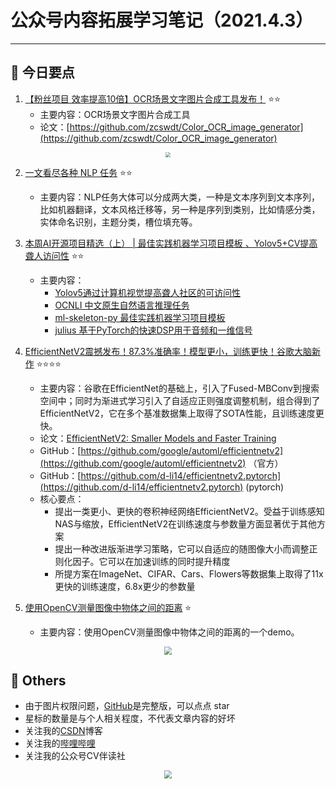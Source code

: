 # 公众号内容拓展学习笔记（2021.4.3）

------



## :paperclip:  今日要点

1. [【粉丝项目 效率提高10倍】OCR场景文字图片合成工具发布！](https://mp.weixin.qq.com/s/mrY9wLA8cQ2bkBLCutZ4CQ)         :star::star:
   - 主要内容：OCR场景文字图片合成工具
   - 论文：[https://github.com/zcswdt/Color_OCR_image_generator](https://github.com/zcswdt/Color_OCR_image_generator)

<div align=center><img src="https://mmbiz.qpic.cn/mmbiz_png/ahib6Gb4ZWs5pr7xx14iaO7Ib17vbGcUBYMfLAMygenO8iaQI6rOYBTzh0D3PwWcT46NfLthzcMNUZqzGCbAvohOQ/640?wx_fmt=png&tp=webp&wxfrom=5&wx_lazy=1&wx_co=1" style='zoom:50%'>
</div>


2. [一文看尽各种 NLP 任务](https://mp.weixin.qq.com/s/C9TzniWmEMd3guABhS3eAQ)       :star::star:
   - 主要内容：NLP任务大体可以分成两大类，一种是文本序列到文本序列，比如机器翻译，文本风格迁移等，另一种是序列到类别，比如情感分类，实体命名识别，主题分类，槽位填充等。


3. [本周AI开源项目精选（上） | 最佳实践机器学习项目模板 、Yolov5+CV提高聋人访问性](https://mp.weixin.qq.com/s/KjhxaKNDxqggqGmRyo78ZA)        :star::star:
   - 主要内容：
     - [Yolov5通过计算机视觉提高聋人社区的可访问性]()
     - [OCNLI 中文原生自然语言推理任务](https://github.com/CLUEbenchmark/OCNLI)
     - [ml-skeleton-py 最佳实践机器学习项目模板](https://github.com/datarootsio/ml-skeleton-py)
     - [julius 基于PyTorch的快速DSP用于音频和一维信号](https://github.com/adefossez/julius)


4. [EfficientNetV2震撼发布！87.3%准确率！模型更小，训练更快！谷歌大脑新作](https://mp.weixin.qq.com/s/7m6NUgGuME0tC7ozG4UYHA)       :star::star::star::star:
   - 主要内容：谷歌在EfficientNet的基础上，引入了Fused-MBConv到搜索空间中；同时为渐进式学习引入了自适应正则强度调整机制，组合得到了EfficientNetV2，它在多个基准数据集上取得了SOTA性能，且训练速度更快。
   - 论文：[EfficientNetV2: Smaller Models and Faster Training]( https://arxiv.org/abs/2104.00298)
   - GitHub：[https://github.com/google/automl/efficientnetv2](https://github.com/google/automl/efficientnetv2)  （官方）
   - GitHub：[https://github.com/d-li14/efficientnetv2.pytorch](https://github.com/d-li14/efficientnetv2.pytorch)    (pytorch)
   - 核心要点：
     - 提出一类更小、更快的卷积神经网络EfficientNetV2。受益于训练感知NAS与缩放，EfficientNetV2在训练速度与参数量方面显著优于其他方案
     - 提出一种改进版渐进学习策略，它可以自适应的随图像大小而调整正则化因子。它可以在加速训练的同时提升精度
     - 所提方案在ImageNet、CIFAR、Cars、Flowers等数据集上取得了11x更快的训练速度，6.8x更少的参数量
5. [使用OpenCV测量图像中物体之间的距离](https://mp.weixin.qq.com/s/NtOv0HMTpv0DHVlk12IhDg)        :star:
   - 主要内容：使用OpenCV测量图像中物体之间的距离的一个demo。

<div align=center><img src="https://mmbiz.qpic.cn/mmbiz_gif/mplrUUSM6QQzF10F7RQBnmajdia0aA5nXY6W7RiaE3GoWUaeN3ms837LSWvicc9lNjVzUtSx4ev04xI63dymOfd2g/640?wx_fmt=gif&tp=webp&wxfrom=5&wx_lazy=1" style='zoom:80%'>
</div>

## :paperclip:  Others

- 由于图片权限问题，[GitHub](https://github.com/xiaoxuebajie/dairly_learning)是完整版，可以点点 star
- 星标的数量是与个人相关程度，不代表文章内容的好坏
- 关注我的[CSDN](https://mp.csdn.net/console/article)博客
- 关注我的[哔哩哔哩](https://space.bilibili.com/424394389?spm_id_from=333.788.b_765f7570696e666f.1)
- 关注我的公众号CV伴读社

<div align=center><img src="https://img-blog.csdnimg.cn/202005031406335.jpg" style='zoom:80%'>
</div>